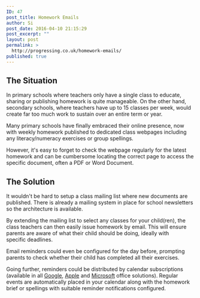 ```yaml
---
ID: 47
post_title: Homework Emails
author: Si
post_date: 2016-04-10 21:15:29
post_excerpt: ""
layout: post
permalink: >
  http://progressing.co.uk/homework-emails/
published: true
---
```

<h2>The Situation</h2>
In primary schools where teachers only have a single class to educate, sharing or publishing homework is quite manageable. On the other hand, secondary schools, where teachers have up to 15 classes per week, would create far too much work to sustain over an entire term or year.

Many primary schools have finally embraced their online presence, now with weekly homework published to dedicated class webpages including any literacy/numeracy exercises or group spellings.

However, it's easy to forget to check the webpage regularly for the latest homework and can be cumbersome locating the correct page to access the specific document, often a PDF or Word Document.
<h2>The Solution</h2>
It wouldn't be hard to setup a class mailing list where new documents are published. There is already a mailing system in place for school newsletters so the architecture is available.

By extending the mailing list to select any classes for your child(ren), the class teachers can then easily issue homework by email. This will ensure parents are aware of what their child should be doing, ideally with specific deadlines.

Email reminders could even be configured for the day before, prompting parents to check whether their child has completed all their exercises.

Going further, reminders could be distributed by calendar subscriptions (available in all <a href="https://www.google.com/calendar">Google</a>, <a href="http://www.icloud.com/calendar">Apple</a> and <a href="https://support.office.com/en-us/article/Calendar-in-Outlook-on-the-web-for-business-5219c457-d1fe-4c2f-9032-1a816b88e936">Microsoft</a> office solutions). Regular events are automatically placed in your calendar along with the homework brief or spellings with suitable reminder notifications configured.